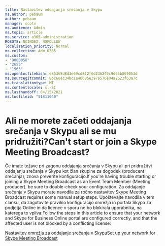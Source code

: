 ```yaml
---
title: Nastavitev oddajanja srečanja v Skypu
ms.author: pebaum
author: pebaum
manager: scotv
ms.audience: Admin
ms.topic: article
ms.service: o365-administration
ROBOTS: NOINDEX, NOFOLLOW
localization_priority: Normal
ms.collection: Adm_O365
ms.custom:
- "9000058"
- "2655"
- "1563"
ms.openlocfilehash: e85368d8d3e69cd8f2f6d236240c9d65b869053d
ms.sourcegitcommit: 8bc60ec34bc1e40685e3976576e04a2623f63a7c
ms.translationtype: MT
ms.contentlocale: sl-SI
ms.lasthandoff: 04/15/2021
ms.locfileid: "51811040"
---
```

# <a name="cant-start-or-join-a-skype-meeting-broadcast"></a><span data-ttu-id="71944-102">Ali ne morete začeti oddajanja srečanja v Skypu ali se mu pridružiti?</span><span class="sxs-lookup"><span data-stu-id="71944-102">Can't start or join a Skype Meeting Broadcast?</span></span>

<span data-ttu-id="71944-103">Če imate težave pri zagonu oddajanja srečanja v Skypu ali pri pridružitvi oddajanju srečanja v Skypu kot član skupine za dogodek (producent srečanja), znova preverite konfiguracijo.</span><span class="sxs-lookup"><span data-stu-id="71944-103">If you're having trouble starting or joining a Skype Meeting Broadcast as an Event Team Member (Meeting producer), be sure to double-check your configuration.</span></span> <span data-ttu-id="71944-104">Za oddajanje srečanja v Skypu morate navodila za ročno nastavitev.</span><span class="sxs-lookup"><span data-stu-id="71944-104">Skype Meeting Broadcast requires some manual setup steps.</span></span> <span data-ttu-id="71944-105">Upoštevajte navodila v tem članku, da zagotovite pravilno konfiguracijo omrežja in portala Skypa za podjetja Online in da licence v sporu ne bo blokirala uporabnika, na katerega to vpliva:</span><span class="sxs-lookup"><span data-stu-id="71944-105">Follow the steps in this article to ensure that your network and Skype for Business Online portal are configured correctly, and that the affected user is not blocked by a conflicting license:</span></span>

[<span data-ttu-id="71944-106">Nastavitev omrežja za oddajanje srečanja v Skypu</span><span class="sxs-lookup"><span data-stu-id="71944-106">Set up your network for Skype Meeting Broadcast</span></span>](https://docs.microsoft.com/SkypeForBusiness/set-up-your-network-for-skype-meeting-broadcast/set-up-your-network-for-skype-meeting-broadcast)